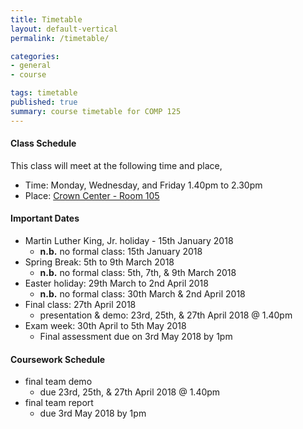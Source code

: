 ```yaml
---
title: Timetable
layout: default-vertical
permalink: /timetable/

categories:
- general
- course

tags: timetable
published: true
summary: course timetable for COMP 125
---
```


#### Class Schedule

This class will meet at the following time and place,

* Time: Monday, Wednesday, and Friday 1.40pm to 2.30pm
* Place: [Crown Center - Room 105](http://www.luc.edu/media/lucedu/lsc.pdf)

#### Important Dates

* Martin Luther King, Jr. holiday - 15th January 2018
  * **n.b.** no formal class: 15th January 2018
* Spring Break: 5th to 9th March 2018
  * **n.b.** no formal class: 5th, 7th, & 9th March 2018
* Easter holiday: 29th March to 2nd April 2018
  * **n.b.** no formal class: 30th March & 2nd April 2018
* Final class: 27th April 2018
	* presentation & demo: 23rd, 25th, & 27th April 2018 @ 1.40pm
* Exam week: 30th April to 5th May 2018
	* Final assessment due on 3rd May 2018 by 1pm

#### Coursework Schedule

* final team demo
  * due 23rd, 25th, & 27th April 2018 @ 1.40pm
* final team report
  * due 3rd May 2018 by 1pm
